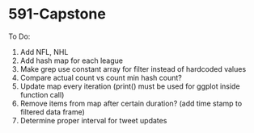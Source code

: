 # 591-Capstone
To Do:
1. Add NFL, NHL
2. Add hash map for each league
3. Make grep use constant array for filter instead of hardcoded values
4. Compare actual count vs count min hash count?
5. Update map every iteration (print() must be used for ggplot inside function call)
6. Remove items from map after certain duration? (add time stamp to filtered data frame)
7. Determine proper interval for tweet updates
